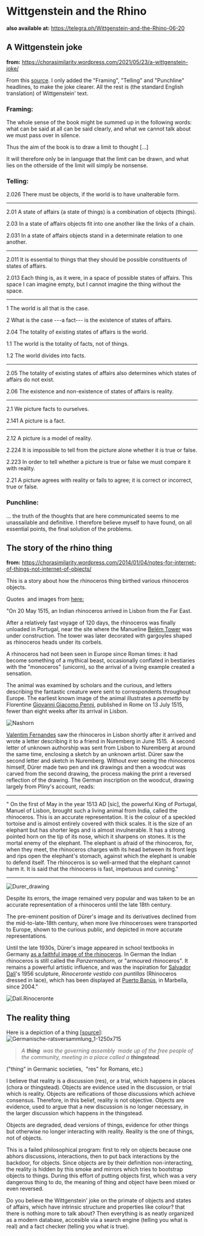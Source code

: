 
# Wittgenstein and the Rhino

**also available at:** 
<https://telegra.ph/Wittgenstein-and-the-Rhino-06-20>

## A Wittgenstein joke 


**from:** 
<https://chorasimilarity.wordpress.com/2021/05/23/a-wittgenstein-joke/>

From this
[source](http://www.writing.upenn.edu/library/Wittgenstein-Tractatus.pdf).
I only added the "Framing", "Telling" and "Punchline" headlines, to make
the joke clearer. All the rest is (the standard English translation) of
Wittgenstein' text.

### Framing:


The whole sense of the book might be summed up in the following words:
what can be said at all can be said clearly, and what we cannot talk
about we must pass over in silence.

Thus the aim of the book is to draw a limit to thought \[...\]

It will therefore only be in language that the limit can be drawn, and
what lies on the otherside of the limit will simply be nonsense.

### Telling:


2.026 There must be objects, if the world is to have unalterable form.

------------------------------------------------------------------------

2.01 A state of affairs (a state of things) is a combination of objects
(things).

2.03 In a state of affairs objects fit into one another like the links
of a chain.

2.031 In a state of affairs objects stand in a determinate relation to
one another.

------------------------------------------------------------------------

2.011 It is essential to things that they should be possible
constituents of states of affairs.

2.013 Each thing is, as it were, in a space of possible states of
affairs. This space I can imagine empty, but I cannot imagine the thing
without the space.

------------------------------------------------------------------------

1 The world is all that is the case.

2 What is the case ---a fact--- is the existence of states of affairs.

2.04 The totality of existing states of affairs is the world.

1.1 The world is the totality of facts, not of things.

1.2 The world divides into facts.

------------------------------------------------------------------------

2.05 The totality of existing states of affairs also determines which
states of affairs do not exist.

2.06 The existence and non-existence of states of affairs is reality.

------------------------------------------------------------------------

2.1 We picture facts to ourselves.

2.141 A picture is a fact.

------------------------------------------------------------------------

2.12 A picture is a model of reality.

2.224 It is impossible to tell from the picture alone whether it is true
or false.

2.223 In order to tell whether a picture is true or false we must
compare it with reality.

2.21 A picture agrees with reality or fails to agree; it is correct or
incorrect, true or false.

### Punchline:


... the truth of the thoughts that are here communicated seems to me
unassailable and definitive. I therefore believe myself to have found,
on all essential points, the final solution of the problems.




## The story of the rhino thing 


**from:** 
<https://chorasimilarity.wordpress.com/2014/01/04/notes-for-internet-of-things-not-internet-of-objects/>


This is a story about how the rhinoceros thing birthed various rhinoceros objects. 

Quotes  and images from
[here:](https://en.wikipedia.org/wiki/D%C3%BCrer%27s_Rhinoceros#The_rhinoceros)


"On 20 May 1515, an Indian rhinoceros arrived in Lisbon from the Far
East.

After a relatively fast voyage of 120 days, the rhinoceros was finally
unloaded in Portugal, near the site where the Manueline [Belém
Tower](https://en.wikipedia.org/wiki/Bel%C3%A9m_Tower "Belém Tower") was
under construction. The tower was later decorated with gargoyles shaped as
rhinoceros heads under its corbels.

A rhinoceros had not been seen in Europe since Roman times: it had
become something of a mythical beast, occasionally conflated in 
bestiaries with the "monoceros" (unicorn), so the arrival of a living 
example created a sensation.

The animal was examined by scholars and the curious, and letters
describing the fantastic creature were sent to correspondents throughout
Europe. The earliest known image of the animal illustrates a *poemetto*
by Florentine [Giovanni Giacomo Penni](https://en.wikipedia.org/wiki/Giovanni_Giacomo_Penni "Giovanni Giacomo Penni"),
published in Rome on 13 July 1515, fewer than eight weeks after its arrival in Lisbon.

![Nashorn](wittgenstein-and-the-rhino/nashorn.jpg)

[Valentim
Fernandes](https://en.wikipedia.org/wiki/Valentim_Fernandes "Valentim Fernandes") 
 saw the rhinoceros in Lisbon shortly after it arrived and wrote a 
letter describing it to a friend in Nuremberg in June
1515.  A second letter of unknown authorship was sent from Lisbon to
Nuremberg at around the same time, enclosing a sketch by an unknown
artist. Dürer saw the second letter and sketch in Nuremberg. Without
ever seeing the rhinoceros himself, Dürer made two pen and ink 
drawings and then a woodcut was carved from the second drawing, the 
process making the print a reversed reflection of the
drawing. The German inscription on the woodcut, drawing largely from Pliny's
account, reads:
  --- ----------------------------------------------------------------------------------------------------------------------------------------------------------------------------------------------------------------------------------------------------------------------------------------------------------------------------------------------------------------------------------------------------------------------------------------------------------------------------------------------------------------------------------------------------------------------------------------------------------------------------------------------------------------------------------------------------------------------------------------------------------------------------------------------------------------------------------------------------------------------------------------------------------------------------------------------------------------------------------------------------------------------------------
  "   On the first of May in the year 1513 AD \[sic\], the powerful King of Portugal, Manuel of Lisbon, brought such a living animal from India, called the rhinoceros. This is an accurate representation. It is the colour of a speckled tortoise and is almost entirely covered with thick scales. It is the size of an elephant but has shorter legs and is almost invulnerable. It has a strong pointed horn on the tip of its nose, which it sharpens on stones. It is the mortal enemy of the elephant. The elephant is afraid of the rhinoceros, for, when they meet, the rhinoceros charges with its head between its front legs and rips open the elephant's stomach, against which the elephant is unable to defend itself. The rhinoceros is so well-armed that the elephant cannot harm it. It is said that the rhinoceros is fast, impetuous and cunning."
  --- ----------------------------------------------------------------------------------------------------------------------------------------------------------------------------------------------------------------------------------------------------------------------------------------------------------------------------------------------------------------------------------------------------------------------------------------------------------------------------------------------------------------------------------------------------------------------------------------------------------------------------------------------------------------------------------------------------------------------------------------------------------------------------------------------------------------------------------------------------------------------------------------------------------------------------------------------------------------------------------------------------------------------------------



![Durer\_drawing](wittgenstein-and-the-rhino/durer_drawing.png)

Despite its errors, the image remained very
popular and was taken to be an accurate representation of a rhinoceros until the
late 18th century.

The pre-eminent position of Dürer's image and its derivatives declined
from the mid-to-late-18th century, when more live rhinoceroses were
transported to Europe, shown to the curious public, and depicted in more
accurate representations.

Until the late 1930s, Dürer's image appeared in school textbooks in
Germany [as a faithful image of the
rhinoceros](http://en.wikipedia.org/wiki/D%C3%BCrer%27s_Rhinoceros#cite_note-Clarke20-6). 
In German the Indian rhinoceros is still called the *Panzernashorn*, or
"armoured rhinoceros". It remains a powerful artistic influence, and was
the inspiration for [Salvador
Dalí](http://en.wikipedia.org/wiki/Salvador_Dal%C3%AD "Salvador Dalí")'s
1956 sculpture, *Rinoceronte vestido con puntillas* (Rhinoceros dressed
in lace), which has been displayed at [Puerto
Banús](http://en.wikipedia.org/wiki/Puerto_Ban%C3%BAs "Puerto Banús"),
in Marbella, since 2004."

![Dalí.Rinoceronte](wittgenstein-and-the-rhino/dali-rinoceronte.jpg)



## The reality thing 


Here is a depiction of a thing
\[[source](https://en.wikipedia.org/wiki/Thing_%28assembly%29)\]:
![Germanische-ratsversammlung\_1-1250x715](wittgenstein-and-the-rhino/thing-stead.jpg)

> *A **thing**  was the governing assembly  made up of the free people
> of the community, meeting in a place called a **thingstead**.*


("thing" in Germanic societies,  "res" for Romans, etc.)


 I believe that reality is a discussion (res), or a trial, which happens in places (chora or thingstead). Objects are evidence used in the discussion, or trial which is reality. Objects are reifications of those discussions which achieve consensus.  Therefore, in this belief, reality is not objective. Objects are evidence, used to argue that a new discussion is no longer necessary, in the larger discussion which happens in the thingstead.


Objects are degraded, dead versions of things, evidence for other things but otherwise no longer interacting with reality. Reality is the one of things, not of objects. 


This is a failed philosophical program: first to rely on objects because one abhors discussions, interactions, then to put back interactions by the backdoor, for objects. Since objects are by  their definition non-interacting, the reality is hidden by this smoke and mirrors which tries to bootstrap objects to things. During this effort of putting objects first, which was a very dangerous thing to do, the meaning of thing and object have been mixed or even reversed. 
 
Do you believe the Wittgenstein' joke on the primate of objects and states of affairs, which have intrinsic structure and properties like colour? that there is nothing more to talk about? Then everything is as neatly organized as a modern database, accesible via a search engine (telling you what is real) and a fact checker (telling you what is true).


